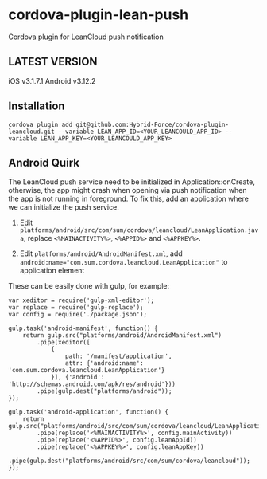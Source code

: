 cordova-plugin-lean-push
========================

Cordova plugin for LeanCloud push notification

## LATEST VERSION

iOS v3.1.7.1
Android v3.12.2

## Installation
    
    cordova plugin add git@github.com:Hybrid-Force/cordova-plugin-leancloud.git --variable LEAN_APP_ID=<YOUR_LEANCOULD_APP_ID> --variable LEAN_APP_KEY=<YOUR_LEANCOULD_APP_KEY>

## Android Quirk
The LeanCloud push service need to be initialized in Application::onCreate, otherwise, the app might crash when opening via push notification when the app is not running in foreground. To fix this, add an application where we can initialize the push service.

1. Edit `platforms/android/src/com/sum/cordova/leancloud/LeanApplication.java`, replace `<%MAINACTIVITY%>`, `<%APPID%>` and `<%APPKEY%>`.

2. Edit `platforms/android/AndroidManifest.xml`, add `android:name="com.sum.cordova.leancloud.LeanApplication"` to application element

These can be easily done with gulp, for example:

    var xeditor = require('gulp-xml-editor');
    var replace = require('gulp-replace');
    var config = require('./package.json');

    gulp.task('android-manifest', function() {
        return gulp.src("platforms/android/AndroidManifest.xml")
            .pipe(xeditor([
                {
                    path: '/manifest/application',
                    attr: {'android:name': 'com.sum.cordova.leancloud.LeanApplication'}
                }], {'android': 'http://schemas.android.com/apk/res/android'}))
            .pipe(gulp.dest("platforms/android"));
    });

    gulp.task('android-application', function() {
        return gulp.src("platforms/android/src/com/sum/cordova/leancloud/LeanApplication.java")
            .pipe(replace('<%MAINACTIVITY%>', config.mainActivity))
            .pipe(replace('<%APPID%>', config.leanAppId))
            .pipe(replace('<%APPKEY%>', config.leanAppKey))
            .pipe(gulp.dest("platforms/android/src/com/sum/cordova/leancloud"));
    });
